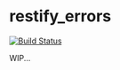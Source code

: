 restify_errors
==============
[![Build Status](https://travis-ci.org/rutvijkumarshah/restify_errors.svg?branch=master)](https://travis-ci.org/rutvijkumarshah/restify_errors)



WIP...

